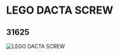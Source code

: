 # LEGO DACTA SCREW
## 31625
![LEGO DACTA SCREW](https://lc-www-live-s.legocdn.com/media/bricks/5/2/4271573.jpg)